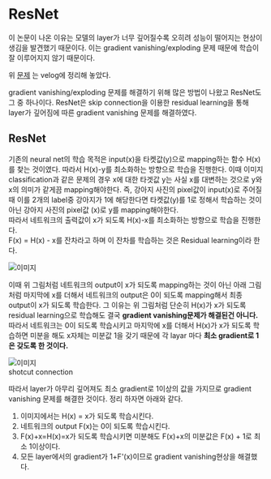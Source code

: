 # ResNet

이 논문이 나온 이유는 모델의 layer가 너무 깊어질수록 오히려 성능이 떨어지는 현상이 생김을 발견했기 때문이다.
이는 gradient vanishing/exploding 문제 때문에 학습이 잘 이루어지지 않기 때문이다.

위 [문제](https://velog.io/@weoqpur/%EB%82%B4%EA%B0%80-%EC%9D%B4%ED%95%B4%ED%95%9C-Batch-Normalization%EB%B0%B0%EC%B9%98-%EC%A0%95%EA%B7%9C%ED%99%94)
는 velog에 정리해 놓았다.

gradient vanishing/exploding 문제를 해결하기 위해 많은 방법이 나왔고 ResNet도 그 중 하나이다.
ResNet은 skip connection을 이용한 residual learning을 통해 layer가 깊어짐에 따른 gradient vanishing 문제를 해결하였다.

## ResNet 

기존의 neural net의 학습 목적은 input(x)을 타켓값(y)으로 mapping하는 함수 H(x)를 찾는 것이였다. 따라서 H(x)-y를 최소화하는 방향으로 학습을 진행한다.
이때 이미지 classification과 같은 문제의 경우 x에 대한 타겟값 y는 사실 x를 대변하는 것으로 y와 x의 의미가 같게끔 mapping해야한다. 즉, 강아지 사진의
pixel값이 input(x)로 주어질때 이를 2개의 label중 강아지가 1에 해당한다면 타켓값(y)를 1로 정해서 학습하는 것이 아닌 강아지 사진의 pixel값 (x)로 y를 
mapping해야한다.   
따라서 네트워크의 출력값이 x가 되도록 H(x)-x를 최소화하는 방향으로 학습을 진행한다.   
F(x) = H(x) - x를 잔차라고 하며 이 잔차를 학습하는 것은 Residual learning이라 한다.   

![`이미지`](https://img1.daumcdn.net/thumb/R1280x0/?scode=mtistory2&fname=https%3A%2F%2Fblog.kakaocdn.net%2Fdn%2FbTY9tT%2FbtqBQ2AY09e%2FiyaK8IV4AWzjYvAvKK7nok%2Fimg.png)   

이때 위 그림처럼 네트워크의 output이 x가 되도록 mapping하는 것이 아닌 아래 그림처럼 마지막에 x를 더해서 네트워크의 output은 0이 되도록 mapping해서 최종
output이 x가 되도록 학습한다. 그 이유는 위 그림처럼 단순히 H(x)가 x가 되도록 residual learning으로 학습해도 결국 **gradient vanishing문제가
해결된건 아니다.** 따라서 네트워크는 0이 되도록 학습시키고 마지막에 x를 더해서 H(x)가 x가 되도록 학습하면 미분을 해도 x자체는 미분값 1을 갖기 때문에 각 layar
마다 **최소 gradient로 1은 갖도록 한 것이다.**

![`이미지`](https://img1.daumcdn.net/thumb/R1280x0/?scode=mtistory2&fname=https%3A%2F%2Fblog.kakaocdn.net%2Fdn%2Fu7iAK%2FbtqBNkDoj6y%2F2Mxa3oVsS7SfoOzNZEZGU1%2Fimg.png)   
shotcut connection

따라서 layer가 아무리 깊어져도 최소 gradient로 1이상의 값을 가지므로 gradient vanishing 문제를 해결한 것이다. 정리 하자면 아래와 같다.

1. 이미지에서는 H(x) = x가 되도록 학습시킨다.
2. 네트워크의 output F(x)는 0이 되도록 학습시킨다.
3. F(x)+x=H(x)=x가 되도록 학습시키면 미분해도 F(x)+x의 미분값은 F(x) + 1로 최소 1이상이다.
4. 모든 layer에서의 gradient가 1+F'(x)이므로 gradient vanishing현상을 해결했다.

